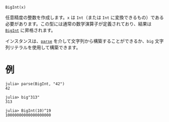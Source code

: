 ```
BigInt(x)
```

任意精度の整数を作成します。`x` は `Int`（または `Int` に変換できるもの）である必要があります。この型には通常の数学演算子が定義されており、結果は [`BigInt`](@ref) に昇格されます。

インスタンスは、[`parse`](@ref) を介して文字列から構築することができるか、`big` 文字列リテラルを使用して構築できます。

# 例

```jldoctest
julia> parse(BigInt, "42")
42

julia> big"313"
313

julia> BigInt(10)^19
10000000000000000000
```
